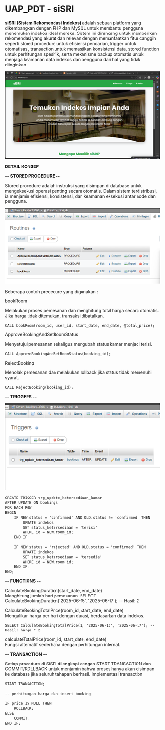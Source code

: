 # UAP_PDT - siSRI
**siSRI (Sistem Rekomendasi Indekos)** adalah sebuah platform yang dikembangkan dengan PHP dan MySQL untuk membantu pengguna menemukan indekos ideal mereka. Sistem ini dirancang untuk memberikan rekomendasi yang akurat dan relevan dengan memanfaatkan fitur canggih seperti stored procedure untuk efisiensi pencarian, trigger untuk otomatisasi, transaction untuk memastikan konsistensi data, stored function untuk perhitungan spesifik, serta mekanisme backup otomatis untuk menjaga keamanan data indekos dan pengguna dari hal yang tidak diinginkan.

<img src="assets/img/siSri.png" alt="Tampilan Web" width="1000">

**DETAIL KONSEP**

**-- STORED PROCEDURE --**

Stored procedure adalah instruksi yang disimpan di database untuk mengeksekusi operasi penting secara otomatis. Dalam sistem terdistribusi, ia menjamin efisiensi, konsistensi, dan keamanan eksekusi antar node dan pengguna.


<img src="assets/img/procedure.png" alt="Procedure" width="600">

Beberapa contoh precedure yang digunakan :

bookRoom

Melakukan proses pemesanan dan menghitung total harga secara otomatis. Jika harga tidak ditemukan, transaksi dibatalkan.

    CALL bookRoom(room_id, user_id, start_date, end_date, @total_price);

ApproveBookingAndSetRoomStatus

Menyetujui pemesanan sekaligus mengubah status kamar menjadi terisi.

    CALL ApproveBookingAndSetRoomStatus(booking_id);

RejectBooking

Menolak pemesanan dan melakukan rollback jika status tidak memenuhi syarat.

    CALL RejectBooking(booking_id);


**-- TRIGGERS --**

<img src="assets/img/Trigger.png" alt="Procedure" width="600">

    CREATE TRIGGER trg_update_ketersediaan_kamar
    AFTER UPDATE ON bookings
    FOR EACH ROW
    BEGIN
        IF NEW.status = 'confirmed' AND OLD.status != 'confirmed' THEN
            UPDATE indekos
            SET status_ketersediaan = 'terisi'
            WHERE id = NEW.room_id;
        END IF;
    
        IF NEW.status = 'rejected' AND OLD.status = 'confirmed' THEN
            UPDATE indekos
            SET status_ketersediaan = 'tersedia'
            WHERE id = NEW.room_id;
        END IF;
    END;


**-- FUNCTIONS --**


CalculateBookingDuration(start_date, end_date)<br>
Menghitung jumlah hari pemesanan.
    SELECT CalculateBookingDuration('2025-06-15', '2025-06-17'); -- Hasil: 2

CalculateBookingTotalPrice(room_id, start_date, end_date)<br>
Mengalikan harga per hari dengan durasi, berdasarkan data indekos.<br>

    SELECT CalculateBookingTotalPrice(1, '2025-06-15', '2025-06-17'); -- Hasil: harga * 2 
    
calculateTotalPrice(room_id, start_date, end_date)<br>
Fungsi alternatif sederhana dengan perhitungan internal.



**-- TRANSACTION --**


Setiap procedure di SiSRI dilengkapi dengan START TRANSACTION dan COMMIT/ROLLBACK untuk menjamin bahwa proses hanya akan disimpan ke database jika seluruh tahapan berhasil.
Implementasi transaction

    START TRANSACTION;
    
    -- perhitungan harga dan insert booking
    
    IF price IS NULL THEN
        ROLLBACK;
    ELSE
        COMMIT;
    END IF;



